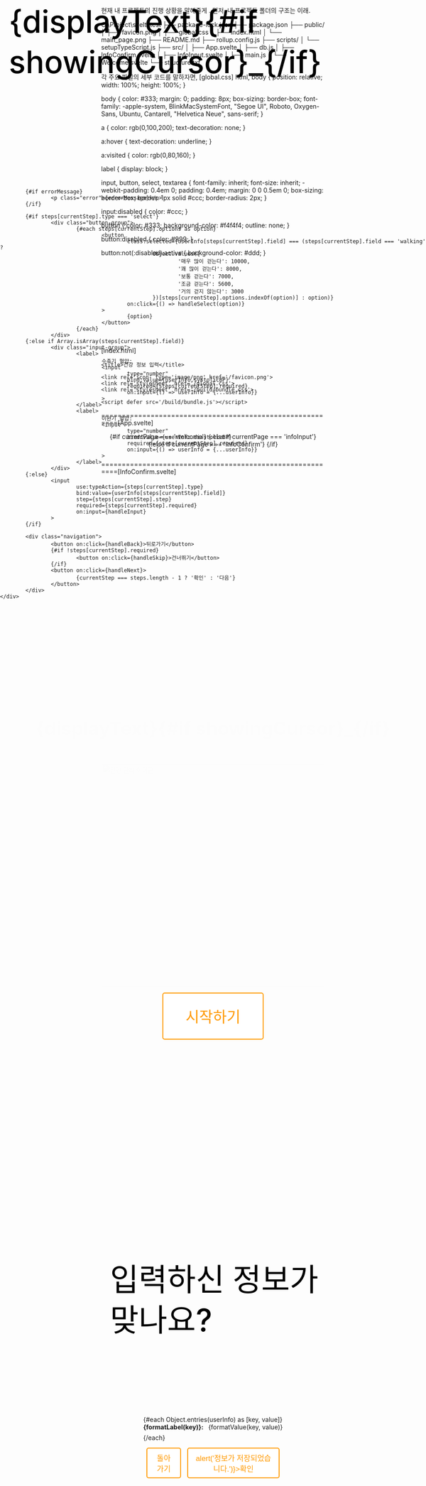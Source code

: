 현재 내 프로젝트의 진행 상황을 말해줄게 . 
먼저, 내 프로젝트 폴더의 구조는 이래. 

C:\Project\sveltetest
├── package-lock.json
├── package.json
├── public/
│   ├── favicon.png
│   ├── global.css
│   ├── index.html
│   └── main_page.png
├── README.md
├── rollup.config.js
├── scripts/
│   └── setupTypeScript.js
├── src/
│   ├── App.svelte
│   ├── db.js
│   ├── InfoConfirm.svelte
│   ├── InfoInput.svelte
│   ├── main.js
│   └── Welcome.svelte
└── structure.txt

각 주요 파일의 세부 코드를 말하자면, 
[global.css]
html, body {
	position: relative;
	width: 100%;
	height: 100%;
}

body {
	color: #333;
	margin: 0;
	padding: 8px;
	box-sizing: border-box;
	font-family: -apple-system, BlinkMacSystemFont, "Segoe UI", Roboto, Oxygen-Sans, Ubuntu, Cantarell, "Helvetica Neue", sans-serif;
}

a {
	color: rgb(0,100,200);
	text-decoration: none;
}

a:hover {
	text-decoration: underline;
}

a:visited {
	color: rgb(0,80,160);
}

label {
	display: block;
}

input, button, select, textarea {
	font-family: inherit;
	font-size: inherit;
	-webkit-padding: 0.4em 0;
	padding: 0.4em;
	margin: 0 0 0.5em 0;
	box-sizing: border-box;
	border: 1px solid #ccc;
	border-radius: 2px;
}

input:disabled {
	color: #ccc;
}

button {
	color: #333;
	background-color: #f4f4f4;
	outline: none;
}

button:disabled {
	color: #999;
}

button:not(:disabled):active {
	background-color: #ddd;
}

button:focus {
	border-color: #666;
}
==========================================================
[index.html]
<!DOCTYPE html>
<html lang="ko">
<head>
	<meta charset='utf-8'>
	<meta name='viewport' content='width=device-width,initial-scale=1'>

	<title>건강 정보 입력</title>

	<link rel='icon' type='image/png' href='/favicon.png'>
	<link rel='stylesheet' href='/global.css'>
	<link rel='stylesheet' href='/build/bundle.css'>

	<script defer src='/build/bundle.js'></script>
</head>

<body>
</body>
</html>
==========================================================[App.svelte]
<script>
	import Welcome from './Welcome.svelte';
	import InfoInput from './InfoInput.svelte';
	import InfoConfirm from './InfoConfirm.svelte';

	let currentPage = 'welcome';
	let userInfo = {};

	function startInfoInput() {
			currentPage = 'infoInput';
	}

	function finishInfoInput(event) {
			userInfo = event.detail;
			currentPage = 'infoConfirm';
	}

	function goBack() {
			if (currentPage === 'infoConfirm') {
					currentPage = 'infoInput';
			}
	}

	function goToWelcome() {
			currentPage = 'welcome';
	}
</script>

<main>
	{#if currentPage === 'welcome'}
			<Welcome on:start={startInfoInput} />
	{:else if currentPage === 'infoInput'}
			<InfoInput on:finish={finishInfoInput} on:goToWelcome={goToWelcome} />
	{:else if currentPage === 'infoConfirm'}
			<InfoConfirm {userInfo} on:back={goBack} />
	{/if}
</main>

<style>
	main {
			text-align: center;
			padding: 1em;
			max-width: 240px;
			margin: 0 auto;
	}

	@media (min-width: 640px) {
			main {
					max-width: none;
			}
	}
</style>
==========================================================[InfoConfirm.svelte]
<script>
  import { createEventDispatcher } from 'svelte';

  export let userInfo;

  const dispatch = createEventDispatcher();

  function handleBack() {
      dispatch('back');
  }

  function formatLabel(key) {
      const labels = {
          name: '성함',
          age: '연령',
          sex: '성별',
          weight: '몸무게',
          height: '키',
          sleepTime: '하루 수면시간',
          drink: '음주 여부',
          smoke: '흡연 여부',
          fatigue: '피로 여부',
          systolicBP: '수축기 혈압',
          diastolicBP: '이완기 혈압',
          heartRate: '심박수',
          walking: '하루 걸음 수',
          cholesterol: '콜레스테롤 과다 여부'
      };
      return labels[key] || key;
  }

  function formatValue(key, value) {
      if (value === null || value === undefined || value === '') {
          return '미입력';
      }
      if (key === 'sex') {
          return value === '남자' ? '남자' : '여자';
      }
      if (['drink', 'smoke', 'fatigue', 'cholesterol'].includes(key)) {
          return value === '예' ? '예' : '아니오';
      }
      if (key === 'weight') {
          return `${value} kg`;
      }
      if (key === 'height') {
          return `${value} cm`;
      }
      if (key === 'sleepTime') {
          return `${value} 시간`;
      }
      if (key === 'walking') {
          const walkingLabels = {
              10000: '매우 많이 걷는다',
              8000: '꽤 많이 걷는다',
              7000: '보통 걷는다',
              5600: '조금 걷는다',
              3000: '거의 걷지 않는다'
          };
          return `${walkingLabels[value]} (${value} 걸음)`;
      }
      return value;
  }
</script>

<div class="info-confirm">
  <h2>입력하신 정보가 맞나요?</h2>
  
  <div class="info-list">
      {#each Object.entries(userInfo) as [key, value]}
          <div class="info-item">
              <span class="label">{formatLabel(key)}:</span>
              <span class="value">{formatValue(key, value)}</span>
          </div>
      {/each}
  </div>

  <div class="navigation">
      <button on:click={handleBack}>돌아가기</button>
      <button on:click={() => alert('정보가 저장되었습니다.')}>확인</button>
  </div>
</div>

<style>
  .info-confirm {
      display: flex;
      flex-direction: column;
      align-items: center;
      justify-content: center;
      height: 100vh;
  }

  h2 {
      margin-bottom: 1em;
  }

  .info-list {
      text-align: left;
      margin-bottom: 1em;
  }

  .info-item {
      margin-bottom: 0.5em;
  }

  .label {
      font-weight: bold;
      margin-right: 0.5em;
  }

  .navigation {
      display: flex;
      justify-content: space-between;
      width: 100%;
      max-width: 300px;
  }
</style>
==========================================================[InfoInput.svelte]
<script>
	import { createEventDispatcher, onMount } from 'svelte';
	
	const dispatch = createEventDispatcher();

	let currentStep = 0;
	let userInfo = {
			name: '',
			age: '',
			sex: '',
			weight: '',
			height: '',
			sleepTime: '',
			drink: '',
			smoke: '',
			fatigue: '',
			systolicBP: '',
			diastolicBP: '',
			heartRate: '',
			walking: '',
			cholesterol: ''
	};

	// 타이핑 효과를 위한 변수들
	let displayText = "";
	let currentIndex = 0;
	let showingCursor = false;
	let errorMessage = '';

	const steps = [
			{ field: 'name', label: '성함이 어떻게 되시나요?', type: 'text', required: true },
			{ field: 'age', label: '연세가 어떻게 되시나요?', type: 'number', required: true },
			{ field: 'sex', label: '성별을 선택해 주세요', type: 'select', options: ['남자', '여자'], required: true },
			{ field: 'weight', label: '몸무게는 몇 kg이신가요?', type: 'number', step: '0.1', required: true },
			{ field: 'height', label: '키는 몇 cm이신가요?', type: 'number', step: '0.1', required: true },
			{ field: 'sleepTime', label: '하루에 몇 시간 주무시나요?', type: 'number', step: '0.5', required: true },
			{ field: 'drink', label: '술을 드시나요?', type: 'select', options: ['예', '아니오'], required: true },
			{ field: 'smoke', label: '담배를 피우시나요?', type: 'select', options: ['예', '아니오'], required: true },
			{ field: 'fatigue', label: '평소에 피로감을 느끼시나요?', type: 'select', options: ['예', '아니오'], required: true },
			{ field: ['systolicBP', 'diastolicBP'], label: '혈압은 어떻게 되시나요?', type: 'number', required: false },
			{ field: 'heartRate', label: '심장박동수는 어떻게 되시나요?', type: 'number', required: false },
			{ field: 'walking', label: '평소에 걷기 운동을 얼마나 하시나요?', type: 'select', options: ['매우 많이 걷는다', '꽤 많이 걷는다', '보통 걷는다', '조금 걷는다', '거의 걷지 않는다'], required: false },
			{ field: 'cholesterol', label: '콜레스테롤이 높다고 들어보셨나요?', type: 'select', options: ['예', '아니오'], required: false }
	];

	onMount(() => {
			startTyping();
	});

    // steps 배열이나 currentStep이 변경될 때마다 타이핑 효과 재시작
    $: if (steps[currentStep]) {
        clearTypingEffect();  // 타이핑 효과 초기화
        startTyping();
    }

    function clearTypingEffect() {
        displayText = "";
        currentIndex = 0;
        showingCursor = false;
    }

    function startTyping() {
        const text = steps[currentStep].label;
        const interval = setInterval(() => {
            if (currentIndex < text.length) {
                displayText = text.substring(0, currentIndex + 1);  // 문자열 슬라이싱 사용
                currentIndex++;
            } else {
                showingCursor = true;
                clearInterval(interval);
            }
        }, 60);

        return () => clearInterval(interval);  // 클린업 함수
    }


	function handleNext() {
			if (isValidInput()) {
					errorMessage = '';
					if (currentStep < steps.length - 1) {
							currentStep++;
					} else {
							dispatch('finish', userInfo);
					}
			}
	}

	function handleBack() {
			errorMessage = '';
			if (currentStep > 0) {
					currentStep--;
			} else {
					dispatch('goToWelcome');
			}
	}

	function handleSkip() {
			errorMessage = '';
			if (!steps[currentStep].required) {
					if (Array.isArray(steps[currentStep].field)) {
							steps[currentStep].field.forEach(field => {
									userInfo[field] = null;
							});
					} else {
							userInfo[steps[currentStep].field] = null;
					}
					if (currentStep < steps.length - 1) {
							currentStep++;
					} else {
							dispatch('finish', userInfo);
					}
			}
	}

	function isValidInput() {
			const currentStepInfo = steps[currentStep];
			
			if (currentStepInfo.field === 'walking' || currentStepInfo.field === 'cholesterol') {
					return true;
			}

			if (Array.isArray(currentStepInfo.field)) {
					const systolic = userInfo.systolicBP;
					const diastolic = userInfo.diastolicBP;
					if ((systolic && !diastolic) || (!systolic && diastolic)) {
							errorMessage = '수축기 혈압과 이완기 혈압을 모두 입력해주세요.';
							return false;
					}
					return true;
			} else {
					const value = userInfo[currentStepInfo.field];
					
					if (currentStepInfo.required && (value === '' || value === null || value === undefined)) {
							return false;
					}

					if (currentStepInfo.field === 'name') {
							if (!/^[가-힣a-zA-Z\s]+$/.test(value)) {
									errorMessage = '이름은 문자만 입력 가능합니다.';
									return false;
							}
					}

					if (currentStepInfo.type === 'number') {
							const numValue = parseFloat(value);
							if (isNaN(numValue)) {
									return false;
							}
							if (currentStepInfo.step) {
									const step = parseFloat(currentStepInfo.step);
									const remainder = (numValue / step) % 1;
									if (remainder !== 0 && Math.abs(remainder - 1) > Number.EPSILON) {
											return false;
									}
							}
					}

					if (currentStepInfo.type === 'select') {
							return currentStepInfo.options.includes(value);
					}
			}

			return true;
	}

	function typeAction(node, type) {
			node.type = type;
			return {
					update(newType) {
							node.type = newType;
					}
			};
	}

	function handleSelect(option) {
			const currentField = steps[currentStep].field;
			if (currentField === 'walking') {
					const walkingValues = {
							'매우 많이 걷는다': 10000,
							'꽤 많이 걷는다': 8000,
							'보통 걷는다': 7000,
							'조금 걷는다': 5600,
							'거의 걷지 않는다': 3000
					};
					userInfo[currentField] = walkingValues[option];
			} else {
					userInfo[currentField] = option;
			}
			userInfo = {...userInfo};
	}

	function handleInput(event) {
			if (steps[currentStep].field === 'name') {
					event.target.value = event.target.value.replace(/[^가-힣a-zA-Z\s]/g, '');
			}
	}
</script>

<div class="background">
	<div class="info-input">
			<div class="question-container">
					<h2>{displayText}{#if showingCursor}<span class="cursor">_</span>{/if}</h2>
			</div>
			
			{#if errorMessage}
					<p class="error">{errorMessage}</p>
			{/if}
			
			{#if steps[currentStep].type === 'select'}
					<div class="button-group">
							{#each steps[currentStep].options as option}
									<button 
											class:selected={userInfo[steps[currentStep].field] === (steps[currentStep].field === 'walking' ? 
													Object.values({
															'매우 많이 걷는다': 10000,
															'꽤 많이 걷는다': 8000,
															'보통 걷는다': 7000,
															'조금 걷는다': 5600,
															'거의 걷지 않는다': 3000
													})[steps[currentStep].options.indexOf(option)] : option)}
											on:click={() => handleSelect(option)}
									>
											{option}
									</button>
							{/each}
					</div>
			{:else if Array.isArray(steps[currentStep].field)}
					<div class="input-group">
							<label>
									수축기 혈압:
									<input 
											type="number"
											bind:value={userInfo.systolicBP}
											required={steps[currentStep].required}
											on:input={() => userInfo = {...userInfo}}
									>
							</label>
							<label>
									이완기 혈압:
									<input 
											type="number"
											bind:value={userInfo.diastolicBP}
											required={steps[currentStep].required}
											on:input={() => userInfo = {...userInfo}}
									>
							</label>
					</div>
			{:else}
					<input 
							use:typeAction={steps[currentStep].type}
							bind:value={userInfo[steps[currentStep].field]}
							step={steps[currentStep].step}
							required={steps[currentStep].required}
							on:input={handleInput}
					>
			{/if}

			<div class="navigation">
					<button on:click={handleBack}>뒤로가기</button>
					{#if !steps[currentStep].required}
							<button on:click={handleSkip}>건너뛰기</button>
					{/if}
					<button on:click={handleNext}>
							{currentStep === steps.length - 1 ? '확인' : '다음'}
					</button>
			</div>
	</div>
</div>

<style>
	.background {
			background-image: url('background.png');
			background-size: cover;
			background-position: center;
			min-height: 100vh;
			width: 100%;
			position: fixed;
			top: 0;
			left: 0;
	}

	.info-input {
			display: flex;
			flex-direction: column;
			align-items: center;
			justify-content: flex-start;
			min-height: 100vh;
			padding-top: 2em;
	}

	.question-container {
			width: 100%;
			text-align: left;
			padding: 2em;
			margin-bottom: 2em;
	}

	h2 {
			position: relative;
			left: 20px;
			top: -100px;
			font-size: 5em;
			color: rgb(0, 0, 0);
			line-height: 1.3;
			font-weight: 500;
	}

	input {
			font-size: 1.2em;
			padding: 0.5em;
			margin-bottom: 1em;
			border: 1px solid #ccc;
			border-radius: 5px;
			width: 100%;
			max-width: 300px;
	}

	.button-group {
			display: flex;
			justify-content: center;
			flex-wrap: wrap;
			gap: 1em;
			margin-bottom: 1em;
	}

	.button-group button {
			font-size: 1.2em;
			padding: 0.5em 1em;
			background-color: white;
			border: 2px solid #ff9900;
			color: #ff9900;
			cursor: pointer;
			transition: all 0.3s ease;
			border-radius: 5px;
	}

	.button-group button.selected {
			background-color: #ff9900;
			color: white;
	}

	.button-group button:hover {
			background-color: #ffc400;
			color: white;
			transform: scale(1.05);
			box-shadow: 0 4px 8px rgba(0, 0, 0, 0.1);
	}

	.navigation {
			display: flex;
			justify-content: space-between;
			width: 100%;
			max-width: 300px;
			gap: 1em;
	}

	.navigation button {
			font-size: 1.2em;
			padding: 0.5em 1em;
			background-color: white;
			border: 2px solid #ff9900;
			color: #ff9900;
			cursor: pointer;
			transition: all 0.3s ease;
			border-radius: 5px;
	}

	.navigation button:hover {
			background-color: #ffc400;
			color: white;
			transform: scale(1.05);
			box-shadow: 0 4px 8px rgba(0, 0, 0, 0.1);
	}

	.input-group {
			display: flex;
			flex-direction: column;
			align-items: flex-start;
			margin-bottom: 1em;
			width: 100%;
			max-width: 300px;
	}

	.input-group label {
			margin-bottom: 0.5em;
			width: 100%;
			color: white;
			text-shadow: 1px 1px 3px rgba(0, 0, 0, 0.5);
	}

	.error {
			color: #ff3333;
			margin-bottom: 1em;
			text-shadow: 1px 1px 3px rgba(0, 0, 0, 0.5);
	}

	.cursor {
			animation: blink 1s infinite;
	}

	@keyframes blink {
			0% { opacity: 1; }
			50% { opacity: 0; }
			100% { opacity: 1; }
	}
</style>
==========================================================[main.js]
import App from './App.svelte';

const app = new App({
	target: document.body,
	props: {
		name: '사용자'
	}
});

export default app;
==========================================================[Welcome.svelte
<script>
	// Svelte의 기본 기능들을 가져옵니다
	import { createEventDispatcher, onMount } from 'svelte';

	// 이벤트 디스패처 생성 (부모 컴포넌트와의 통신을 위함)
	const dispatch = createEventDispatcher();
	// 출력할 전체 텍스트
	let text = "노인을 위한 나라에 오신 것을 환영합니다";
	// 현재까지 표시된 텍스트를 저장할 변수
	let displayText = "";
	// 현재 출력 중인 글자의 인덱스
	let currentIndex = 0;
	// 커서 표시 여부를 결정하는 상태 변수
	let showingCursor = false;

	// '시작하기' 버튼 클릭 시 실행되는 함수
	function handleStart() {
		dispatch('start');
	}

	// 컴포넌트가 마운트될 때 실행되는 함수
	onMount(() => {
		// 60ms 간격으로 글자를 하나씩 추가하는 타이머 설정
		const interval = setInterval(() => {
			if (currentIndex < text.length) {
				displayText += text[currentIndex];
				currentIndex++;
			} else {
				showingCursor = true;
				clearInterval(interval);
			}
		}, 60);

		// 컴포넌트가 언마운트될 때 타이머 정리
		return () => clearInterval(interval);
	});
</script>

<div class="background">
	<div class="welcome">
		<!-- 타이핑 효과와 커서를 포함한 제목 -->
		<h1 class="fade-in">{displayText}{#if showingCursor}<span class="cursor">_</span>{/if}</h1>
		<!-- 메인 이미지 -->
		<img src="main_page.png" alt="건강 관리 아이콘" class="welcome-image fade-in">
		<!-- 시작하기 버튼 -->
		<button on:click={handleStart}>시작하기</button>
	</div>
</div>

<style>
	/* 배경 이미지 설정 */
	.background {
		background-image: url('background.png');
		background-size: cover;
		background-position: center;
		min-height: 100vh;
		width: 100%;
		position: fixed;
		top: 0;
		left: 0;
	}

	/* 콘텐츠 중앙 정렬을 위한 컨테이너 스타일 */
	.welcome {
		display: flex;
		flex-direction: column;
		align-items: center;
		justify-content: center;
		height: 100vh;
	}

	/* 제목 스타일 */
	h1 {
		font-size: 3em;
		margin-bottom: 1em;
		min-height: 1.2em;
		opacity: 0;
	}

	/* 메인 이미지 스타일 */
	.welcome-image {
		width: 500px;
		height: auto;
		margin: 1em 0;
		opacity: 0;
	}

	/* 페이드인 애니메이션 클래스 */
	.fade-in {
		animation: fadeIn 1s ease-in forwards;
	}

	/* 페이드인 애니메이션 정의 */
	@keyframes fadeIn {
		from { opacity: 0; }
		to { opacity: 1; }
	}

	/* 버튼 기본 스타일 */
	button {
		font-size: 2.4em;
		padding: 0.8em 1.5em;
		background-color: white;
		border: 2px solid #ff9900;
		color: #ff9900;
		cursor: pointer;
		transition: all 0.3s ease;
		border-radius: 5px;
	}

	/* 버튼 호버 효과 */
	button:hover {
		background-color: #ffc400;
		color: white;
		transform: scale(1.05);
		box-shadow: 0 4px 8px rgba(0, 0, 0, 0.1);
	}

	/* 커서 스타일 */
	.cursor {
		animation: blink 1s infinite;
	}

	/* 커서 깜빡임 애니메이션 정의 */
	@keyframes blink {
		0% { opacity: 1; }
		50% { opacity: 0; }
		100% { opacity: 1; }
	}
</style>
==========================================================

이렇게 작성 되어있는 상황이야. 먼저 지금 코드를 리뷰하고 인지 해줘. 어떤 방식으로 서로 연결 되어있고 어떻게 작동중인지. 혹시 구조도에서 추가적으로 검토가 필요한 파일이 있다면 파일이름을 말해주면 내가 전달해 줄게. 

지금부터 내가 준 코드들을 베이스로 저기서 수정을 해서 mysql 데이터 베이스로 우리가 기록한 값이 DB에 전달되게 할거야. DB 를 구성한 SQL문을 전달해줄게

먼저 기본적인 DB 정보야 
192.168.101.227
mysql 로컬 접속
아이디 : public
패스워드 : (blank)

#DROP TABLE IF EXISTS `USER`;

CREATE TABLE `USER` (
  `사용자 아이디` INT NOT NULL,
  `이름` VARCHAR(50) NULL,
  `연령` INT NULL,
  `성별` TINYINT(1) NULL,
  `몸무게` FLOAT NULL,
  `키` FLOAT NULL,
  `BMI지수` FLOAT NULL,
  `음주여부` TINYINT(1) NULL CHECK (`음주여부` IN (0, 1)),
  `흡연여부` TINYINT(1) NULL CHECK (`흡연여부` IN (0, 1)),
  `비만여부` TINYINT(1) NULL CHECK (`비만여부` IN (0, 1)),
  `피로 여부` TINYINT(1) NULL CHECK (`피로 여부` IN (0, 1))
);


#DROP TABLE IF EXISTS `DETAIL`;

CREATE TABLE `DETAIL` (
`세부정보 아이디`INTNOT NULL,
`사용자 아이디`INTNOT NULL,
`수축기 혈압`INTNULL,
`이완기 혈압`INTNULL,
`심박수`INTNULL,
`하루 걸음 수`INTNULL,
`콜레스테롤 여부`TINYINT(1)NULL,
`하루 수면 시간`FLOATNULL,
`고혈압 여부`TINYINT(1)NULL
);

#DROP TABLE IF EXISTS `VIDEO`;

CREATE TABLE `VIDEO` (
`영상 아이디`INTNOT NULL,
`사용자 아이디`INTNOT NULL,
`제목`VARCHAR(50)NULL,
`영상길이`INTNULL,
`시청시간`INTNULL,
`카테고리`varchar(20)NULL
);

#DROP TABLE IF EXISTS `TV`;

CREATE TABLE `TV` (
`iptv 고유 아이디`INTNOT NULL,
`사용자 아이디`INTNOT NULL
);

ALTER TABLE `USER` ADD CONSTRAINT `PK_USER` PRIMARY KEY (
`사용자 아이디`
);

ALTER TABLE `DETAIL` ADD CONSTRAINT `PK_DETAIL` PRIMARY KEY (
`세부정보 아이디`,
`사용자 아이디`
);

ALTER TABLE `VIDEO` ADD CONSTRAINT `PK_VIDEO` PRIMARY KEY (
`영상 아이디`,
`사용자 아이디`
);

ALTER TABLE `TV` ADD CONSTRAINT `PK_TV` PRIMARY KEY (
`iptv 고유 아이디`,
`사용자 아이디`
);

ALTER TABLE `DETAIL` ADD CONSTRAINT `FK_USER_TO_DETAIL_1` FOREIGN KEY (
`사용자 아이디`
)
REFERENCES `USER` (
`사용자 아이디`
);

ALTER TABLE `VIDEO` ADD CONSTRAINT `FK_USER_TO_VIDEO_1` FOREIGN KEY (
`사용자 아이디`
)
REFERENCES `USER` (
`사용자 아이디`
);

ALTER TABLE `TV` ADD CONSTRAINT `FK_USER_TO_TV_1` FOREIGN KEY (
`사용자 아이디`
)
REFERENCES `USER` (
`사용자 아이디`
);
grant all privileges on *.* to 'iptv'@'%';
FLUSH PRIVILEGES;

이렇게 구성했어. 내 파일들을 어떻게 수정해야할까? 

추가적인 백엔드 구성이 필요하다면 FastAPI 를 활용할 계획이야.

내가 말한 요구사항을 충족 했을 때, 

디렉토리의 구조도 부터 시작해서

코드가 수정된 파일이 있다면 해당 파일의 수정된 부분이 아닌, 해당파일의 전체코드를 작성해줘

새로이 만들어야하는 파일이 있다면 그 파일이 어느 디렉토리에 위치해야하는지, 파일의 코드의 전문을 말해줘. 
